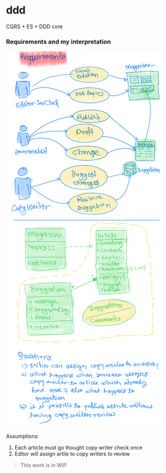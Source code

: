 # ddd
CQRS + ES + DDD core

### Requirements and my interpretation
![Requirements and interpretation](./docs/assets/requirements.png)

Assumptions:
1. Each article must go thought copy writer check once
1. Editor will assign artile to copy writers to review

> This work is in WIP